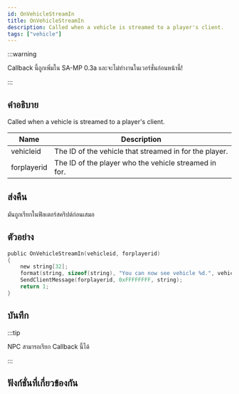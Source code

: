 ```yaml
---
id: OnVehicleStreamIn
title: OnVehicleStreamIn
description: Called when a vehicle is streamed to a player's client.
tags: ["vehicle"]
---
```


:::warning

Callback นี้ถูกเพิ่มใน SA-MP 0.3a และจะไม่ทำงานในเวอร์ชั่นก่อนหน้านี้!

:::

## คำอธิบาย

Called when a vehicle is streamed to a player's client.

| Name        | Description                                            |
| ----------- | ------------------------------------------------------ |
| vehicleid   | The ID of the vehicle that streamed in for the player. |
| forplayerid | The ID of the player who the vehicle streamed in for.  |

## ส่งคืน

มันถูกเรียกในฟิลเตอร์สคริปต์ก่อนเสมอ

## ตัวอย่าง

```c
public OnVehicleStreamIn(vehicleid, forplayerid)
{
    new string[32];
    format(string, sizeof(string), "You can now see vehicle %d.", vehicleid);
    SendClientMessage(forplayerid, 0xFFFFFFFF, string);
    return 1;
}
```

## บันทึก

:::tip

NPC สามารถเรียก Callback นี้ได้

:::

## ฟังก์ชั่นที่เกี่ยวข้องกัน
